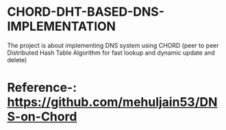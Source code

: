 # CHORD-DHT-BASED-DNS-IMPLEMENTATION
The project is about implementing DNS system using CHORD (peer to peer Distributed Hash Table Algorithm  for fast lookup and dynamic update and delete)
# Reference-: https://github.com/mehuljain53/DNS-on-Chord
